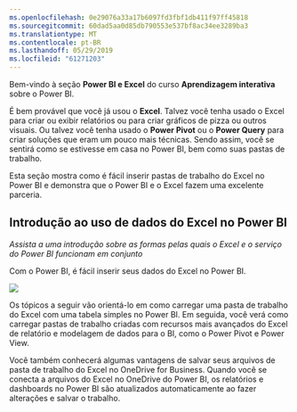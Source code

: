 ```yaml
---
ms.openlocfilehash: 0e29076a33a17b6097fd3fbf1db411f97ff45818
ms.sourcegitcommit: 60dad5aa0d85db790553e537bf8ac34ee3289ba3
ms.translationtype: MT
ms.contentlocale: pt-BR
ms.lasthandoff: 05/29/2019
ms.locfileid: "61271203"
---
```

Bem-vindo à seção **Power BI e Excel** do curso **Aprendizagem interativa** sobre o Power BI.

É bem provável que você já usou o **Excel**. Talvez você tenha usado o Excel para criar ou exibir relatórios ou para criar gráficos de pizza ou outros visuais. Ou talvez você tenha usado o **Power Pivot** ou o **Power Query** para criar soluções que eram um pouco mais técnicas. Sendo assim, você se sentirá como se estivesse em casa no Power BI, bem como suas pastas de trabalho.

Esta seção mostra como é fácil inserir pastas de trabalho do Excel no Power BI e demonstra que o Power BI e o Excel fazem uma excelente parceria.

## <a name="introduction-to-using-excel-data-in-power-bi"></a>Introdução ao uso de dados do Excel no Power BI
*Assista a uma introdução sobre as formas pelas quais o Excel e o serviço do Power BI funcionam em conjunto*

Com o Power BI, é fácil inserir seus dados do Excel no Power BI.

![](media/5-1-intro-excel-data/5-1_1.png)

Os tópicos a seguir vão orientá-lo em como carregar uma pasta de trabalho do Excel com uma tabela simples no Power BI. Em seguida, você verá como carregar pastas de trabalho criadas com recursos mais avançados do Excel de relatório e modelagem de dados para o BI, como o Power Pivot e Power View.

Você também conhecerá algumas vantagens de salvar seus arquivos de pasta de trabalho do Excel no OneDrive for Business. Quando você se conecta a arquivos do Excel no OneDrive do Power BI, os relatórios e dashboards no Power BI são atualizados automaticamente ao fazer alterações e salvar o trabalho.

